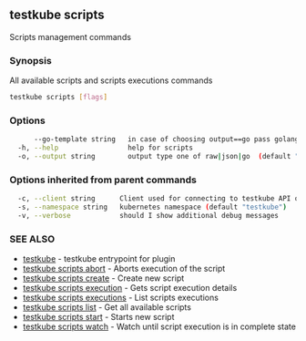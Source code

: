 ## testkube scripts

Scripts management commands

### Synopsis

All available scripts and scripts executions commands

```sh
testkube scripts [flags]
```

### Options

```sh
      --go-template string   in case of choosing output==go pass golang template (default "{{ . | printf \"%+v\"  }}")
  -h, --help                 help for scripts
  -o, --output string        output type one of raw|json|go  (default "raw")
```

### Options inherited from parent commands

```sh
  -c, --client string      Client used for connecting to testkube API one of proxy|direct (default "proxy")
  -s, --namespace string   kubernetes namespace (default "testkube")
  -v, --verbose            should I show additional debug messages
```

### SEE ALSO

* [testkube](testkube.md)  - testkube entrypoint for plugin
* [testkube scripts abort](testkube_scripts_abort.md)  - Aborts execution of the script
* [testkube scripts create](testkube_scripts_create.md)  - Create new script
* [testkube scripts execution](testkube_scripts_execution.md)  - Gets script execution details
* [testkube scripts executions](testkube_scripts_executions.md)  - List scripts executions
* [testkube scripts list](testkube_scripts_list.md)  - Get all available scripts
* [testkube scripts start](testkube_scripts_start.md)  - Starts new script
* [testkube scripts watch](testkube_scripts_watch.md)  - Watch until script execution is in complete state

